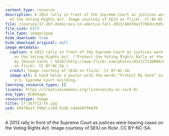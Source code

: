 ```yaml
---
content_type: resource
description: A 2013 rally in front of the Supreme Court as justices were hearing cases
  on the Voting Rights Act. Image courtesy of SEIU on flickr. CC BY-NC-SA.
file: /courses/17-267-democracy-in-america-fall-2013/48d78a1f706dcc9d5126c44ae0f94d29_17-267f13-th.jpg
file_size: 6373
file_type: image/jpeg
hide_download: true
hide_download_original: null
image_metadata:
  caption: A 2013 rally in front of the Supreme Court as justices were hearing cases
    on the Voting Rights Act. ("Protect the Voting Rights Rally at the SCOTUS." Photo
    by [David Sachs / SEIU](http://www.flickr.com/photos/85131712@N00/8512765859/in/photolist-dYf9Ha-dYf9xF-dYf9Cn-dYkQsh-4qmw7e-axTXED-4G9BDk-5zmrhg-5znB7T-8PM2oj-8PHZca-8PHYQ2-8PM3XL-8PM4vL-8PHZQe-8PHXNz-8PHZ4D-8PHZyD-8PM3Jm-8PHZj6-8PM2z9-8PM39o-8PMaEh-5ziB39-8PM58E-8PM3qU-8PHZXV-8rMzMk-4Q3tHh-9xn7L1-5zhZAq-b2T86Z-7h2q-4CY8-4qgDQ2-9LNzTV-dFdeuE-4mBrJ-7bWU-5zxqv1-883JuX-5zgyQ2-4qq4To-dXJBWS-dXJAB3-dXJBqy-8StTJL-883PBK-8871kh-87EuDo-5ysiwD)
    on flickr. CC BY-NC-SA.)
  credit: Image courtesy of SEIU on flickr. CC BY-NC-SA.
  image-alt: A hand holds a poster with the words "Protect My Vote" in front of the
    U.S. Supreme Court building.
learning_resource_types: []
license: https://creativecommons.org/licenses/by-nc-sa/4.0/
ocw_type: OCWImage
resourcetype: Image
title: 17-267f13-th.jpg
uid: 48d78a1f-706d-cc9d-5126-c44ae0f94d29
---
```

A 2013 rally in front of the Supreme Court as justices were hearing cases on the Voting Rights Act. Image courtesy of SEIU on flickr. CC BY-NC-SA.